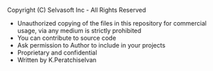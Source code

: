 Copyright (C) Selvasoft Inc - All Rights Reserved
 * Unauthorized copying of the files in this repository for commercial usage, via any medium is strictly prohibited
 * You can contribute to source code
 * Ask permission to Author to include in your projects
 * Proprietary and confidential
 * Written by K.Peratchiselvan

